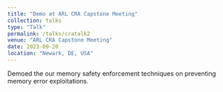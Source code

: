 ```yaml
---
title: "Demo at ARL CRA Capstone Meeting"
collection: talks
type: "Talk"
permalink: /talks/cratalk2
venue: "ARL CRA Capstone Meeting"
date: 2023-09-20
location: "Newark, DE, USA"
---
```


Demoed the our memory safety enforcement techniques on preventing memory error exploitations.
